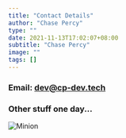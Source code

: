 ```yaml
---
title: "Contact Details"
author: "Chase Percy"
type: ""
date: 2021-11-13T17:02:07+08:00
subtitle: "Chase Percy"
image: ""
tags: []
---
```


### Email: [dev@cp-dev.tech](mailto:dev@cp-dev.tech)  
### Other stuff one day...
![Minion](https://octodex.github.com/images/minion.png)
